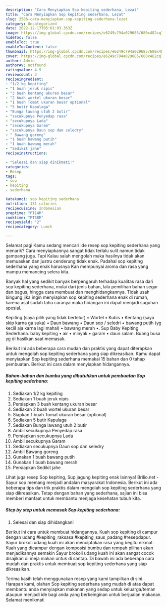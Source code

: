 ```yaml
---
description: "Cara Menyiapkan Sop kepiting sederhana, Lezat"
title: "Cara Menyiapkan Sop kepiting sederhana, Lezat"
slug: 2586-cara-menyiapkan-sop-kepiting-sederhana-lezat
category: Uncategorized
date: 2022-12-17T05:01:03.363Z
image: https://img-global.cpcdn.com/recipes/e6249c794a029685/680x482cq70/sop-kepiting-sederhana-foto-resep-utama.jpg
hideToc: false
enableToc: true
enableTocContent: false
thumbnail: https://img-global.cpcdn.com/recipes/e6249c794a029685/680x482cq70/sop-kepiting-sederhana-foto-resep-utama.jpg
cover: https://img-global.cpcdn.com/recipes/e6249c794a029685/680x482cq70/sop-kepiting-sederhana-foto-resep-utama.jpg
author: Admin
authorAv: notfound
ratingvalue: 4.9
reviewcount: 3
recipeingredient:
- "1/2 kg kepiting"
- "1 buah jeruk nipis"
- "3 buah kentang ukuran besar"
- "2 buah wortel ukuran besar"
- "1 buah Tomat ukuran besar optional"
- "5 butir Kapulaga"
- "Bunga lawang utuh 2 butir"
- "secukupnya Penyedap rasa"
- "secukupnya Lada"
- "secukupnya Garam"
- "secukupnya Daun sop dan seledry"
- " Bawang goreng"
- "1 buah bawang putih"
- "1 buah bawang merah"
- "Sedikit jahe"
recipeinstructions:

- "Selesai dan siap dinikmati!"
categories:
- Resep
tags:
- sop
- kepiting
- sederhana

katakunci: sop kepiting sederhana 
nutrition: 131 calories
recipecuisine: Indonesian
preptime: "PT14M"
cooktime: "PT38M"
recipeyield: "2"
recipecategory: Lunch

---
```



Selamat pagi Kamu sedang mencari ide resep sop kepiting sederhana yang menarik? Cara menyiapkannya sangat tidak terlalu sulit namun tidak gampang juga. Tapi Kalau salah mengolah maka hasilnya tidak akan memuaskan dan justru cenderung tidak enak. Padahal sop kepiting sederhana yang enak harusnya Kan mempunyai aroma dan rasa yang mampu memancing selera kita.


Banyak hal yang sedikit banyak berpengaruh terhadap kualitas rasa dari sop kepiting sederhana, mulai dari jenis bahan, lalu pemilihan bahan segar dan bagus, hingga cara membuat dan menghidangkannya. Tidak usah bingung jika ingin menyiapkan sop kepiting sederhana enak di rumah, karena asal sudah tahu caranya maka hidangan ini dapat menjadi suguhan spesial.

Kepiting (saya pilih yang tidak bertelur) • Wortel • Kubis • Kentang (saya skip karna ga suka) • Daun bawang • Daun sop / seledri • bawang putih (yg keciil aja karna lagi mahal) • bawang merah •. Sup Baby Kepiting Sederhana. baby kepiting • air • minyak • garam • daun salam. Buang busa yg di hasilkan saat memasak.


Berikut ini ada beberapa cara mudah dan praktis yang dapat diterapkan untuk mengolah sop kepiting sederhana yang siap dikreasikan. Kamu dapat menyiapkan Sop kepiting sederhana memakai 15 bahan dan 0 tahap pembuatan. Berikut ini cara dalam menyiapkan hidangannya.

<!--inarticleads1-->

##### Bahan-bahan dan bumbu yang dibutuhkan untuk pembuatan Sop kepiting sederhana:

1. Sediakan 1/2 kg kepiting
1. Sediakan 1 buah jeruk nipis
1. Persiapkan 3 buah kentang ukuran besar
1. Sediakan 2 buah wortel ukuran besar
1. Siapkan 1 buah Tomat ukuran besar (optional)
1. Sediakan 5 butir Kapulaga
1. Sediakan Bunga lawang utuh 2 butir
1. Ambil secukupnya Penyedap rasa
1. Persiapkan secukupnya Lada
1. Ambil secukupnya Garam
1. Sediakan secukupnya Daun sop dan seledry
1. Ambil  Bawang goreng
1. Gunakan 1 buah bawang putih
1. Gunakan 1 buah bawang merah
1. Persiapkan Sedikit jahe


Lihat juga resep Sop kepiting, Sup jagung kepiting enak lainnya! Brilio.net - Sayur sop memang menjadi andalan masyarakat Indonesia. Berikut ini ada beberapa tips dan trik praktis dalam mengolah sop kepiting sederhana yang siap dikreasikan. Tetap dengan bahan yang sederhana, sajian ini bisa memberi manfaat untuk membantu menjaga kesehatan tubuh kita. 

<!--inarticleads2-->

##### Step by step untuk memasak Sop kepiting sederhana:


1. Selesai dan siap dihidangkan!

Berikut ini cara untuk membuat hidangannya. Kuah sop kepiting di campur dengan udang #kepiting_raksasa #kepiting_saus_padang #resepdapur. Sayur brokoli udang kuah ini akan menciptakan rasa yang begitu nikmat. Kuah yang dicampur dengan komposisi bumbu dan rempah pilihan akan menjadikannya semakin Sayur brokoli udang kuah ini akan sangat cocok disajikan di meja makan untuk di santap. Di bawah ini ada beberapa cara mudah dan praktis untuk membuat sop kepiting sederhana yang siap dikreasikan. 

Terima kasih telah menggunakan resep yang kami tampilkan di sini. Harapan kami, olahan Sop kepiting sederhana yang mudah di atas dapat membantu anda menyiapkan makanan yang sedap untuk keluarga/teman ataupun menjadi ide bagi anda yang berkeinginan untuk berjualan makanan. Selamat menikmati
